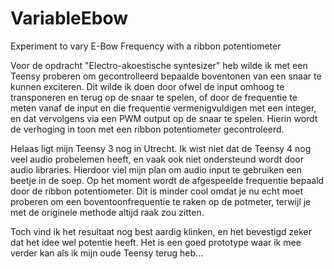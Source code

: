 # VariableEbow
Experiment to vary E-Bow Frequency with a ribbon potentiometer


Voor de opdracht "Electro-akoestische syntesizer" heb wilde ik met een Teensy proberen om gecontrolleerd bepaalde boventonen van een snaar te kunnen exciteren. Dit wilde ik doen door ofwel de input omhoog te transponeren en terug op de snaar te spelen, of door de frequentie te meten vanaf de input en die frequentie vermenigvuldigen met een integer, en dat vervolgens via een PWM output op de snaar te spelen. Hierin wordt de verhoging in toon met een ribbon potentiometer gecontroleerd.

Helaas ligt mijn Teensy 3 nog in Utrecht. Ik wist niet dat de Teensy 4 nog veel audio probelemen heeft, en vaak ook niet ondersteund wordt door audio libraries. Hierdoor viel mijn plan om audio input te gebruiken een beetje in de soep. Op het moment wordt de afgespeelde frequentie bepaald door de ribbon potentiometer. Dit is minder cool omdat je nu echt moet proberen om een boventoonfrequentie te raken op de potmeter, terwijl je met de originele methode altijd raak zou zitten.

Toch vind ik het resultaat nog best aardig klinken, en het bevestigd zeker dat het idee wel potentie heeft. Het is een goed prototype waar ik mee verder kan als ik mijn oude Teensy terug heb...
